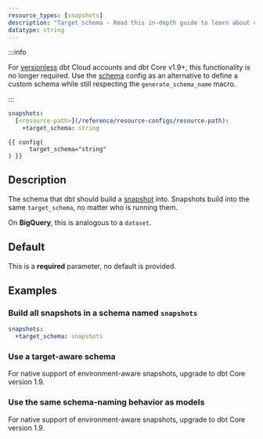 ```yaml
---
resource_types: [snapshots]
description: "Target_schema - Read this in-depth guide to learn about configurations in dbt."
datatype: string
---
```


:::info

For [versionless](/docs/dbt-versions/core-upgrade/upgrading-to-v1.8#versionless) dbt Cloud accounts and dbt Core v1.9+, this functionality is no longer required. Use the [schema](/reference/resource-configs/schema) config as an alternative to define a custom schema while still respecting the `generate_schema_name` macro. 

:::

<File name='dbt_project.yml'>

```yml
snapshots:
  [<resource-path>](/reference/resource-configs/resource-path):
    +target_schema: string

```

</File>

<File name='snapshots/<filename>.sql'>

```jinja2
{{ config(
      target_schema="string"
) }}

```

</File>

## Description
The schema that dbt should build a [snapshot](/docs/build/snapshots) <Term id="table" /> into. Snapshots build into the same `target_schema`, no matter who is running them.

On **BigQuery**, this is analogous to a `dataset`.

## Default
This is a **required** parameter, no default is provided.

## Examples
### Build all snapshots in a schema named `snapshots`

<File name='dbt_project.yml'>

```yml
snapshots:
  +target_schema: snapshots

```

</File>

<VersionBlock lastVersion="1.8" >

### Use a target-aware schema

For native support of environment-aware snapshots, upgrade to dbt Core version 1.9. 

### Use the same schema-naming behavior as models

For native support of environment-aware snapshots, upgrade to dbt Core version 1.9. 

</VersionBlock>